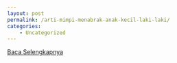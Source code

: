 ```yaml
---
layout: post
permalink: /arti-mimpi-menabrak-anak-kecil-laki-laki/
categories:
    - Uncategorized
---
```


[Baca Selengkapnya](/01)